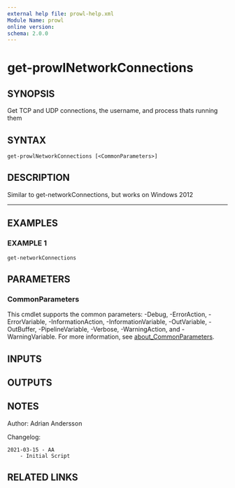 ```yaml
---
external help file: prowl-help.xml
Module Name: prowl
online version:
schema: 2.0.0
---
```


# get-prowlNetworkConnections

## SYNOPSIS
Get TCP and UDP connections, the username, and process thats running them

## SYNTAX

```
get-prowlNetworkConnections [<CommonParameters>]
```

## DESCRIPTION
Similar to get-networkConnections, but works on Windows 2012

------------

## EXAMPLES

### EXAMPLE 1
```
get-networkConnections
```

## PARAMETERS

### CommonParameters
This cmdlet supports the common parameters: -Debug, -ErrorAction, -ErrorVariable, -InformationAction, -InformationVariable, -OutVariable, -OutBuffer, -PipelineVariable, -Verbose, -WarningAction, and -WarningVariable. For more information, see [about_CommonParameters](http://go.microsoft.com/fwlink/?LinkID=113216).

## INPUTS

## OUTPUTS

## NOTES
Author: Adrian Andersson


Changelog:

    2021-03-15 - AA
        - Initial Script

## RELATED LINKS
